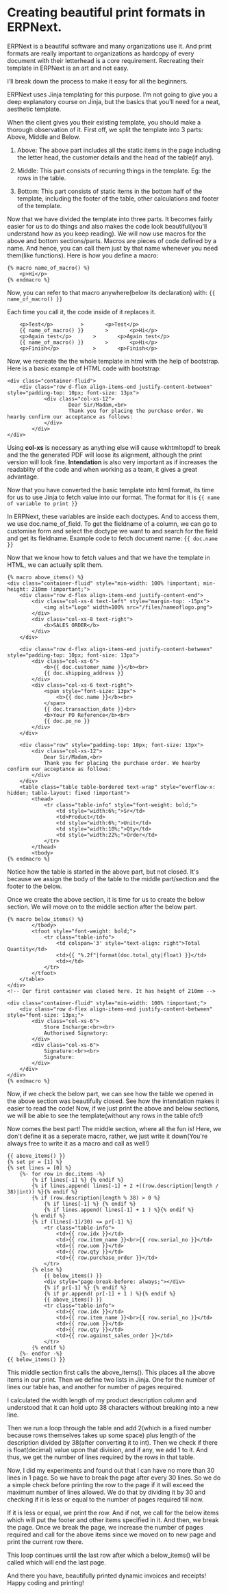 # Creating beautiful print formats in ERPNext.

ERPNext is a beautiful software and many organizations use it. And print formats are really important to organizations as hardcopy of every document with their letterhead is a core requirement. Recreating their template in ERPNext is an art and not easy.

I’ll break down the process to make it easy for all the beginners.

ERPNext uses Jinja templating for this purpose. I’m not going to give you a deep explanatory course on Jinja, but the basics that you’ll need for a neat, aesthetic template.

When the client gives you their existing template, you should make a thorough observation of it.
First off, we split the template into 3 parts: Above, Middle and Below.
1. Above: The above part includes all the static items in the page including the letter head, the customer details and the head of the table(if any).

2. Middle: This part consists of recurring things in the template. Eg: the rows in the table.

3. Bottom: This part consists of static items in the bottom half of the template, including the footer of the table, other calculations and footer of the template.

Now that we have divided the template into three parts. It becomes fairly easier for us to do things and also makes the code look beautiful(you’ll understand how as you keep reading).
We will now use macros for the above and bottom sections/parts. Macros are pieces of code defined by a name. And hence, you can call them just by that name whenever you need them(like functions).
Here is how you define a macro:
```
{% macro name_of_macro() %}
	<p>Hi</p>
{% endmacro %}
```

Now, you can refer to that macro anywhere(below its declaration) with:
```{{ name_of_macro() }}```

Each time you call it, the code inside of it replaces it.
```
	<p>Test</p>			>		<p>Test</p> 
	{{ name_of_macro() }}		>		<p>Hi</p>
	<p>Again test</p>		>		<p>Again test</p>
	{{ name_of_macro() }}		>		<p>Hi</p>
	<p>Finish</p>			>		<p>Finish</p>
```

Now, we recreate the the whole template in html with the help of bootstrap.
Here is a basic example of HTML code with bootstrap:
```
<div class="container-fluid">
	<div class="row d-flex align-items-end justify-content-between" style="padding-top: 10px; font-size: 13px">
        	<div class="col-xs-12">
            		Dear Sir/Madam,<br>
            		Thank you for placing the purchase order. We hearby confirm our acceptance as follows:
        	</div>
    	</div>
</div>
```
Using **col-xs** is necessary as anything else will cause wkhtmltopdf to break and the the generated PDF will loose its alignment, although the print version will look fine. **Intendation** is also very important as if increases the readablity of the code and when working as a team, it gives a great advantage.

Now that you have converted the basic template into html format, its time for us to use Jinja to fetch value into our format.
The format for it is ```{{ name of variable to print }}```

In ERPNext, these variables are inside each doctypes. And to access them, we use doc.name_of_field.
To get the fieldname of a column, we can go to customise form and select the doctype we want to and search for the field and get its fieldname.
Example code to fetch document name: ```{{ doc.name }}```

Now that we know how to fetch values and that we have the template in HTML, we can actually split them.
```
{% macro above_items() %}
<div class="container-fluid" style="min-width: 100% !important; min-height: 210mm !important;">
    <div class="row d-flex align-items-end justify-content-end">
        <div class="col-xs-4 text-left" style="margin-top: -15px">
            <img alt="Logo" width=100% src="/files/nameoflogo.png">
        </div>
        <div class="col-xs-8 text-right">
            <b>SALES ORDER</b>
        </div>
    </div>
    
    <div class="row d-flex align-items-end justify-content-between" style="padding-top: 10px; font-size: 13px">
        <div class="col-xs-6">
            <b>{{ doc.customer_name }}</b><br>
            {{ doc.shipping_address }}
        </div>
        <div class="col-xs-6 text-right">
            <span style="font-size: 13px">
                <b>{{ doc.name }}</b><br>
            </span>
            {{ doc.transaction_date }}<br>
            <b>Your PO Reference</b><br>
            {{ doc.po_no }}
        </div>
    </div>
    
    <div class="row" style="padding-top: 10px; font-size: 13px">
        <div class="col-xs-12">
            Dear Sir/Madam,<br>
            Thank you for placing the purchase order. We hearby confirm our acceptance as follows:
        </div>
    </div>
	<table class="table table-bordered text-wrap" style="overflow-x: hidden; table-layout: fixed !important">
        <thead>
            <tr class="table-info" style="font-weight: bold;">
                <td style="width:6%;">Sr</td>
                <td>Product</td>
                <td style="width:6%;">Unit</td>
                <td style="width:10%;">Qty</td>
                <td style="width:22%;">Order</td>
            </tr> 
        </thead>
        <tbody>
{% endmacro %}
```
Notice how the table is started in the above part, but not closed. It's because we assign the body of the table to the middle part/section and the footer to the below.

Once we create the above section, it is time for us to create the below section. We will move on to the middle section after the below part.
```
{% macro below_items() %}
        </tbody>
        <tfoot style="font-weight: bold;">
            <tr class="table-info">
                <td colspan='3' style="text-align: right">Total Quantity</td>
                <td>{{ "%.2f"|format(doc.total_qty|float) }}</td>
                <td></td>
            </tr>
        </tfoot>
    </table>
</div>
<!-- Our first container was closed here. It has height of 210mm -->

<div class="container-fluid" style="min-width: 100% !important;">
    <div class="row d-flex align-items-end justify-content-between" style="font-size: 13px;">
        <div class="col-xs-6">
            Store Incharge:<br><br>
            Authorised Signatory:
        </div>
        <div class="col-xs-6">
            Signature:<br><br>
            Signature:
        </div>
    </div>
</div>
{% endmacro %}
```
Now, if we check the below part, we can see how the table we opened in the above section was beautifully closed. See how the intendation makes it easier to read the code!
Now, if we just print the above and below sections, we will be able to see the template(without any rows in the table ofc!)

Now comes the best part! The middle section, where all the fun is!
Here, we don't define it as a seperate macro, rather, we just write it down(You're always free to write it as a macro and call as well!)
```
{{ above_items() }}
{% set pr = [1] %}
{% set lines = [0] %}
    {%- for row in doc.items -%}
        {% if lines[-1] %} {% endif %} 
        {% if lines.append( lines[-1] + 2 +((row.description|length / 38)|int)) %}{% endif %}
        {% if (row.description|length % 38) > 0 %}
            {% if lines[-1] %} {% endif %} 
            {% if lines.append( lines[-1] + 1 ) %}{% endif %}
        {% endif %}
        {% if (lines[-1]/30) <= pr[-1] %}
            <tr class="table-info">
                <td>{{ row.idx }}</td>
                <td>{{ row.item_name }}<br>{{ row.serial_no }}</td>
                <td>{{ row.uom }}</td>
                <td>{{ row.qty }}</td>
                <td>{{ row.purchase_order }}</td>
            </tr>
        {% else %}
            {{ below_items() }}
            <div style="page-break-before: always;"></div>
            {% if pr[-1] %} {% endif %} 
            {% if pr.append( pr[-1] + 1 ) %}{% endif %}
            {{ above_items() }}
            <tr class="table-info">
                <td>{{ row.idx }}</td>
                <td>{{ row.item_name }}<br>{{ row.serial_no }}</td>
                <td>{{ row.uom }}</td>
                <td>{{ row.qty }}</td>
                <td>{{ row.against_sales_order }}</td>
            </tr>
        {% endif %}
    {%- endfor -%}
{{ below_items() }}
```

This middle section first calls the above_items(). This places all the above items in our print.
Then we define two lists in Jinja. One for the number of lines our table has, and another for number of pages required.

I calculated the width length of my product description column and understood that it can hold upto 38 characters without breaking into a new line.

Then we run a loop through the table and add 2(which is a fixed number because rows themselves takes up some space) plus length of the description divided by 38(after converting it to int). Then we check if there is float(decimal) value upon that division, and if any, we add 1 to it. And thus, we get the number of lines required by the rows in that table.

Now, I did my experiments and found out that I can have no more than 30 lines in 1 page. So we have to break the page after every 30 lines.
So we do a simple check before printing the row to the page if it will exceed the maximum number of lines allowed. We do that by dividing it by 30 and checking if it is less or equal to the number of pages required till now.

If it is less or equal, we print the row. And if not, we call for the below items which will put the footer and other items specified in it. And then, we break the page.
Once we break the page, we increase the number of pages required and call for the above items since we moved on to new page and print the current row there.

This loop continues until the last row after which a below_items() will be called which will end the last page.

And there you have, beautifully printed dynamic invoices and receipts!
Happy coding and printing!
